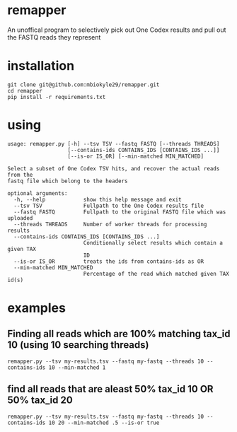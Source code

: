 # remapper
An unoffical program to selectively pick out One Codex results and pull out the FASTQ reads they represent

# installation
```
git clone git@github.com:mbiokyle29/remapper.git
cd remapper
pip install -r requirements.txt
```

# using
```
usage: remapper.py [-h] --tsv TSV --fastq FASTQ [--threads THREADS]
                   [--contains-ids CONTAINS_IDS [CONTAINS_IDS ...]]
                   [--is-or IS_OR] [--min-matched MIN_MATCHED]

Select a subset of One Codex TSV hits, and recover the actual reads from the
fastq file which belong to the headers

optional arguments:
  -h, --help            show this help message and exit
  --tsv TSV             Fullpath to the One Codex results file
  --fastq FASTQ         Fullpath to the original FASTQ file which was uploaded
  --threads THREADS     Number of worker threads for processing results
  --contains-ids CONTAINS_IDS [CONTAINS_IDS ...]
                        Conditionally select results which contain a given TAX
                        ID
  --is-or IS_OR         treats the ids from contains-ids as OR
  --min-matched MIN_MATCHED
                        Percentage of the read which matched given TAX id(s)
```
# examples

## Finding all reads which are 100% matching tax_id 10 (using 10 searching threads)
```
remapper.py --tsv my-results.tsv --fastq my-fastq --threads 10 --contains-ids 10 --min-matched 1
```

## find all reads that are aleast 50% tax_id 10 OR 50% tax_id 20
```
remapper.py --tsv my-results.tsv --fastq my-fastq --threads 10 --contains-ids 10 20 --min-matched .5 --is-or true
```
